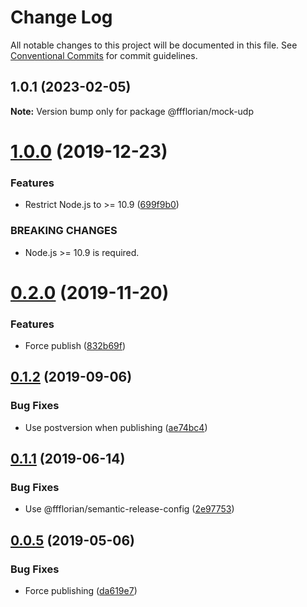 # Change Log

All notable changes to this project will be documented in this file.
See [Conventional Commits](https://conventionalcommits.org) for commit guidelines.

## 1.0.1 (2023-02-05)

**Note:** Version bump only for package @ffflorian/mock-udp





# [1.0.0](https://github.com/ffflorian/mock-udp/compare/v0.2.0...v1.0.0) (2019-12-23)

### Features

- Restrict Node.js to >= 10.9 ([699f9b0](https://github.com/ffflorian/mock-udp/commit/699f9b0))

### BREAKING CHANGES

- Node.js >= 10.9 is required.

# [0.2.0](https://github.com/ffflorian/mock-udp/compare/v0.1.2...v0.2.0) (2019-11-20)

### Features

- Force publish ([832b69f](https://github.com/ffflorian/mock-udp/commit/832b69f))

## [0.1.2](https://github.com/ffflorian/mock-udp/compare/v0.1.1...v0.1.2) (2019-09-06)

### Bug Fixes

- Use postversion when publishing ([ae74bc4](https://github.com/ffflorian/mock-udp/commit/ae74bc4))

## [0.1.1](https://github.com/ffflorian/mock-udp/compare/v0.1.0...v0.1.1) (2019-06-14)

### Bug Fixes

- Use @ffflorian/semantic-release-config ([2e97753](https://github.com/ffflorian/mock-udp/commit/2e97753))

## [0.0.5](https://github.com/ffflorian/mock-udp/compare/v0.0.4...v0.0.5) (2019-05-06)

### Bug Fixes

- Force publishing ([da619e7](https://github.com/ffflorian/mock-udp/commit/da619e7))
